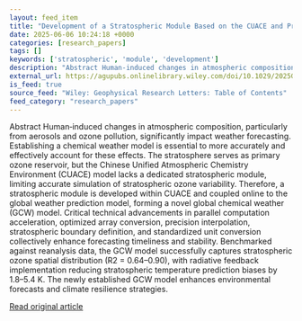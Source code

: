 ```yaml
---
layout: feed_item
title: "Development of a Stratospheric Module Based on the CUACE and Preliminary Application to the Global Numerical Weather Prediction Model System GRAEPES_GFS3.0"
date: 2025-06-06 10:24:18 +0000
categories: [research_papers]
tags: []
keywords: ['stratospheric', 'module', 'development']
description: "Abstract Human‐induced changes in atmospheric composition, particularly from aerosols and ozone pollution, significantly impact weather forecasting"
external_url: https://agupubs.onlinelibrary.wiley.com/doi/10.1029/2025GL116024?af=R
is_feed: true
source_feed: "Wiley: Geophysical Research Letters: Table of Contents"
feed_category: "research_papers"
---
```


Abstract Human‐induced changes in atmospheric composition, particularly from aerosols and ozone pollution, significantly impact weather forecasting. Establishing a chemical weather model is essential to more accurately and effectively account for these effects. The stratosphere serves as primary ozone reservoir, but the Chinese Unified Atmospheric Chemistry Environment (CUACE) model lacks a dedicated stratospheric module, limiting accurate simulation of stratospheric ozone variability. Therefore, a stratospheric module is developed within CUACE and coupled online to the global weather prediction model, forming a novel global chemical weather (GCW) model. Critical technical advancements in parallel computation acceleration, optimized array conversion, precision interpolation, stratospheric boundary definition, and standardized unit conversion collectively enhance forecasting timeliness and stability. Benchmarked against reanalysis data, the GCW model successfully captures stratospheric ozone spatial distribution (R2 = 0.64–0.90), with radiative feedback implementation reducing stratospheric temperature prediction biases by 1.8–5.4 K. The newly established GCW model enhances environmental forecasts and climate resilience strategies.

[Read original article](https://agupubs.onlinelibrary.wiley.com/doi/10.1029/2025GL116024?af=R)
